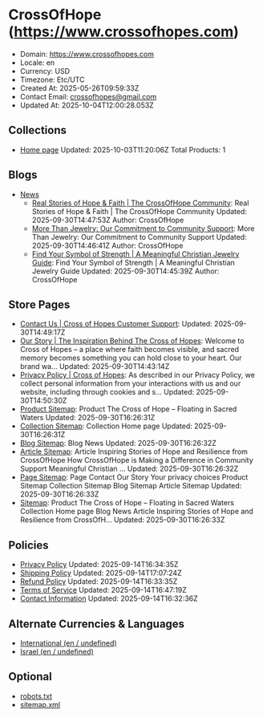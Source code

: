 # CrossOfHope (https://www.crossofhopes.com)

- Domain: https://www.crossofhopes.com
- Locale: en
- Currency: USD
- Timezone: Etc/UTC
- Created At: 2025-05-26T09:59:33Z
- Contact Email: crossofhopes@gmail.com
- Updated At: 2025-10-04T12:00:28.053Z

## Collections

- [Home page](https://www.crossofhopes.com/collections/frontpage)
  Updated: 2025-10-03T11:20:06Z
  Total Products: 1

## Blogs

- [News](https://www.crossofhopes.com/blogs/news)
  - [Real Stories of Hope & Faith | The CrossOfHope Community](https://www.crossofhopes.com/blogs/news/inspiring-stories-of-hope-and-resilience-from-crossofhope): Real Stories of Hope & Faith | The CrossOfHope Community
    Updated: 2025-09-30T14:47:53Z
    Author: CrossOfHope
  - [More Than Jewelry: Our Commitment to Community Support](https://www.crossofhopes.com/blogs/news/how-crossofhope-is-making-a-difference-in-community-support): More Than Jewelry: Our Commitment to Community Support
    Updated: 2025-09-30T14:46:41Z
    Author: CrossOfHope
  - [Find Your Symbol of Strength | A Meaningful Christian Jewelry Guide](https://www.crossofhopes.com/blogs/news/meaningful-christian-jewelry-a-guide-to-expressing-spiritual-resilience): Find Your Symbol of Strength | A Meaningful Christian Jewelry Guide
    Updated: 2025-09-30T14:45:39Z
    Author: CrossOfHope

## Store Pages

- [Contact Us | Cross of Hopes Customer Support](https://www.crossofhopes.com/pages/contact): 
  Updated: 2025-09-30T14:49:17Z
- [Our Story | The Inspiration Behind The Cross of Hopes](https://www.crossofhopes.com/pages/our-story): Welcome to Cross of Hopes – a place where faith becomes visible, and sacred memory becomes something you can hold close to your heart. Our brand wa...
  Updated: 2025-09-30T14:43:14Z
- [Privacy Policy | Cross of Hopes](https://www.crossofhopes.com/pages/data-sharing-opt-out): As described in our Privacy Policy, we collect personal information from your interactions with us and our website, including through cookies and s...
  Updated: 2025-09-30T14:50:30Z
- [Product Sitemap](https://www.crossofhopes.com/pages/product-sitemap): Product The Cross of Hope – Floating in Sacred Waters
  Updated: 2025-09-30T16:26:31Z
- [Collection Sitemap](https://www.crossofhopes.com/pages/collection-sitemap): Collection Home page
  Updated: 2025-09-30T16:26:31Z
- [Blog Sitemap](https://www.crossofhopes.com/pages/blog-sitemap): Blog News
  Updated: 2025-09-30T16:26:32Z
- [Article Sitemap](https://www.crossofhopes.com/pages/article-sitemap): Article Inspiring Stories of Hope and Resilience from CrossOfHope How CrossOfHope is Making a Difference in Community Support Meaningful Christian ...
  Updated: 2025-09-30T16:26:32Z
- [Page Sitemap](https://www.crossofhopes.com/pages/page-sitemap): Page Contact Our Story Your privacy choices Product Sitemap Collection Sitemap Blog Sitemap Article Sitemap
  Updated: 2025-09-30T16:26:33Z
- [Sitemap](https://www.crossofhopes.com/pages/sitemap): Product The Cross of Hope – Floating in Sacred Waters Collection Home page Blog News Article Inspiring Stories of Hope and Resilience from CrossOfH...
  Updated: 2025-09-30T16:26:33Z

## Policies

- [Privacy Policy](https://www.crossofhopes.com/policies/privacy-policy)
  Updated: 2025-09-14T16:34:35Z
- [Shipping Policy](https://www.crossofhopes.com/policies/shipping-policy)
  Updated: 2025-09-14T17:07:24Z
- [Refund Policy](https://www.crossofhopes.com/policies/refund-policy)
  Updated: 2025-09-14T16:33:35Z
- [Terms of Service](https://www.crossofhopes.com/policies/terms-of-service)
  Updated: 2025-09-14T16:47:19Z
- [Contact Information](https://www.crossofhopes.com/policies/contact-information)
  Updated: 2025-09-14T16:32:36Z

## Alternate Currencies & Languages

- [International (en / undefined)](https://www.crossofhopes.com/llms.txt?market=international)
- [Israel (en / undefined)](https://www.crossofhopes.com/llms.txt?market=il)

## Optional

- [robots.txt](https://www.crossofhopes.com/robots.txt)
- [sitemap.xml](https://www.crossofhopes.com/sitemap.xml)
